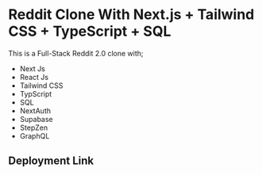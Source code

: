 # Reddit Clone With Next.js + Tailwind CSS + TypeScript + SQL

This is a Full-Stack Reddit 2.0 clone with;

- Next Js
- React Js
- Tailwind CSS
- TypScript
- SQL
- NextAuth
- Supabase
- StepZen
- GraphQL

## Deployment Link

<!-- [Launch App](https://twitter-clone-nine-chi.vercel.app) -->
